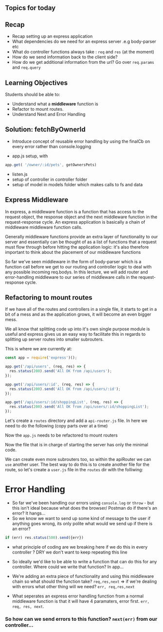 ## Topics for today

## Recap

* Recap setting up an express application
* What dependencies do we need for an express server
  .e.g body-parser etc
* What do controller functions always take : `req` and `res` (at the moment)
* How do we send information back to the client side?
* How do we get additional information from the url? Go over `req.params` and `req.query`

## Learning Objectives

Students should be able to:

* Understand what a **middleware** function is
* Refactor to mount routes.
* Understand Next and Error Handling


## Solution:  fetchByOwnerId
  - Introduce concept of reusable error handling by using the finalCb on every error rather than console.logging

  - app.js setup, with 
  ```js
  app.get( '/owner/:id/pets', getOwnersPets)
  ```
  - listen.js
  - setup of controller in controller folder
  - setup of model in models folder which makes calls to fs and data

## Express Middleware

In express, a middleware function is a function that has access to the request object, the response object and the next middleware function in the request-response cycle.
An express application is basically a chain of middleware middleware function calls.
 
Generally middleware functions provide an extra layer of functionality to our server and essentially can be thought of as a list of functions that a request must flow through before hitting the application logic: it's also therefore important to think about the placement of our middleware functions 

So far we've seen middleware in the form of body-parser which is a function call before we get to our routing and controller logic to deal with any possible incoming req.bodys. In this lecture, we will add router and error-handling middleware to our series of middleware calls in the request-response cycle.


## Refactoring to mount routes

If we have all of the routes and controllers in a single file, it starts to get in a bit of a mess and as the application grows, it will become an even bigger mess.

We all know that splitting code up into it's own single purpose module is useful and express gives us an easy way to facilitate this in regards to splitting up server routes into smaller subrouters.

This is where we are currently at:

```js
const app = require('express')();

app.get('/api/users', (req, res) => {
  res.status(200).send('All OK from /api/users');
});

app.get('/api/users/:id', (req, res) => {
  res.status(200).send('All OK from /api/users/:id');
});

app.get('/api/users/:id/shoppingList', (req, res) => {
  res.status(200).send('All OK from /api/users/:id/shoppingList');
});
```
Let's create a `routes` directory and add a `api-router.js` file.
In here we need to do the following (copy parts over at a time)


Now the `app.js` needs to be refactored to mount routers

Now the file that is in charge of starting the server has only the minimal code.

We can create even more subrouters too, so within the apiRouter we can `use` another user. The best way to do this is to create another file for the route, so let's create a `user.js` file in the `routes` dir with the folliwing:

# Error Handling

- So far we've been handling our errors using `console.log` or `throw` - but this isn't ideal because what does the browser/ Postman do if there's an error? It hangs...
- So we know we want to send up some kind of message to the user if anything goes wrong, its only polite what would we send up if there is an error?
```js
if (err) res.status(500).send({err})
```
- what principle of coding are we breaking here if we do this in every controller ? DRY we don't want to keep repeating this line
- So ideally we'd like to be able to write a function that can do this for any controller. Where could we write that function? In app...
- We're adding an extra piece of functionality and using this middleware chain so what should the function take? `req,res,next` => if we're dealing with errors what other thing will we need? `err, req,res,next`

- What seperates an express error handling function from a normal middleware function is that it will have 4 paramaters, error first. `err, req, res, next`.

### So how can we send errors to this function? `next(err)` from our controller...